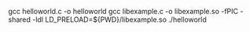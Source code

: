 gcc helloworld.c -o helloworld 
gcc libexample.c -o libexample.so -fPIC -shared -ldl 
LD_PRELOAD=${PWD}/libexample.so ./helloworld 